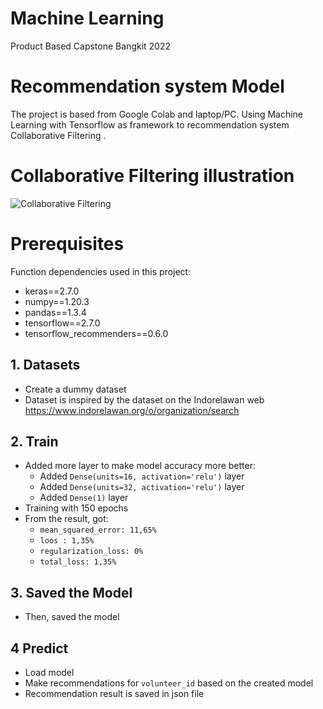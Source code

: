 # Machine Learning
Product Based Capstone Bangkit 2022

# Recommendation system Model 

The project is based from Google Colab and laptop/PC. Using Machine Learning with Tensorflow as framework to recommendation system Collaborative Filtering . 

# Collaborative Filtering illustration
![Collaborative Filtering](https://user-images.githubusercontent.com/92794664/173233343-f585e8bd-693f-45cd-b71c-7021dc98b77d.png)


# Prerequisites
Function dependencies used in this project:
- keras==2.7.0
- numpy==1.20.3
- pandas==1.3.4
- tensorflow==2.7.0
- tensorflow_recommenders==0.6.0


## 1. Datasets 
  - Create a dummy dataset
  - Dataset is inspired by the dataset on the Indorelawan web https://www.indorelawan.org/o/organization/search

## 2. Train 
   - Added more layer to make model accuracy more better:
     -  Added `Dense(units=16, activation='relu')` layer
     -  Added `Dense(units=32, activation='relu')` layer
     -  Added `Dense(1)` layer
  - Training with 150 epochs
  - From the result, got:
    - `mean_squared_error: 11,65%`
    - `loos : 1,35%`
    - `regularization_loss: 0%`
    - `total_loss: 1,35%`

## 3. Saved the Model 
  - Then, saved the model 

## 4 Predict 
  - Load model 
  - Make recommendations for `volunteer_id` based on the created model
  - Recommendation result is saved in json file

